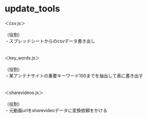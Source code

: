 # update_tools
＜csv.js＞<br>
<br>
（役割）<br>
・スプレッドシートからのcsvデータ書き出し<br>
<br>
<br>
＜key_words.js＞<br>
<br>
（役割）<br>
・某アンテナサイトの重要キーワード100までを抽出して表に書き出す<br>
<br>
<br>
＜sharevideos.js＞<br>
<br>
（役割）<br>
・元動画urlをsharevideoデータに変換依頼をかける<br>
<br>
